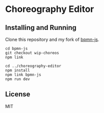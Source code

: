 # Choreography Editor

## Installing and Running

Clone this repository and my fork of [bpmn-js](https://github.com/jan-ladleif/bpmn-js).

```
cd bpmn-js
git checkout wip-choreos
npm link

cd ../choreography-editor
npm install
npm link bpmn-js
npm run dev
```

## License

MIT